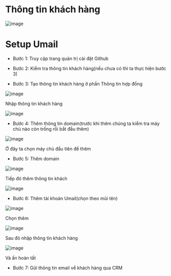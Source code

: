 # Thông tin khách hàng

![image](https://user-images.githubusercontent.com/105496635/195764908-56fc50c9-2fc2-43cf-8f08-d9af69bd1455.png)

# Setup Umail

- Bước 1: Truy cập trang quản trị cài đặt Github

- Bước 2: Kiểm tra thông tin khách hàng(nếu chưa có thì ta thực hiện bước 3)

- Bước 3: Tạo thông tin khách hàng ở phần Thông tin hợp đồng

![image](https://user-images.githubusercontent.com/105496635/195765323-69a7fc6d-c55e-451a-b65d-028f09efb675.png)

Nhập thông tin khách hàng

![image](https://user-images.githubusercontent.com/105496635/195765607-dc295fb2-8f24-4645-aa26-13c4e3f22873.png)

- Bước 4: Thêm thông tin domain(trước khi thêm chúng ta kiểm tra máy chủ nào còn trống rồi bắt đầu thêm)

![image](https://user-images.githubusercontent.com/105496635/195765899-9103c7da-3eae-4b39-bf9b-9c0b32f16b70.png)

Ở đây ta chọn máy chủ đầu tiên để thêm

- Bước 5: Thêm domain

![image](https://user-images.githubusercontent.com/105496635/195766267-4e0a5a85-374f-45f0-ab6d-94f6b0ad38b4.png)

Tiếp đó thêm thông tin khách

![image](https://user-images.githubusercontent.com/105496635/195766616-c181225e-b65a-4c64-9660-76c7ef1acc8b.png)

- Bước 6: Thêm tài khoản Umail(chọn theo mũi tên)

![image](https://user-images.githubusercontent.com/105496635/195766812-c7ad28e7-f94f-4e95-b708-604264111fd2.png)

Chọn thêm

![image](https://user-images.githubusercontent.com/105496635/195766933-544fe7b4-5970-43df-ae2f-5b970e5b3af2.png)

Sau đó nhập thông tin khách hàng

![image](https://user-images.githubusercontent.com/105496635/195766996-e1711623-a012-4eb3-bd71-e44d7abb08a2.png)

Và ấn hoàn tất

- Bước 7: Gửi thông tin email về khách hàng qua CRM











